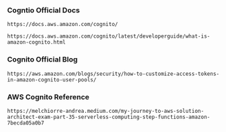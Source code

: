 ### Cogntio Official Docs
```
https://docs.aws.amazon.com/cognito/
```
```
https://docs.aws.amazon.com/cognito/latest/developerguide/what-is-amazon-cognito.html
```
### Cognito Official Blog
```
https://aws.amazon.com/blogs/security/how-to-customize-access-tokens-in-amazon-cognito-user-pools/
```
### AWS Cognito Reference
```
https://melchiorre-andrea.medium.com/my-journey-to-aws-solution-architect-exam-part-35-serverless-computing-step-functions-amazon-7becda05a0b7
```
